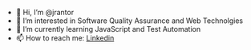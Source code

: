 - 👋 Hi, I’m @jrantor
- 👀 I’m interested in Software Quality Assurance and Web Technolgies
- 🌱 I’m currently learning JavaScript and Test Automation
- 📫 How to reach me: 
[Linkedin](https://www.linkedin.com/in/jrantor/)

<!---
jrantor/jrantor is a ✨ special ✨ repository because its `README.md` (this file) appears on your GitHub profile.
You can click the Preview link to take a look at your changes.
--->
